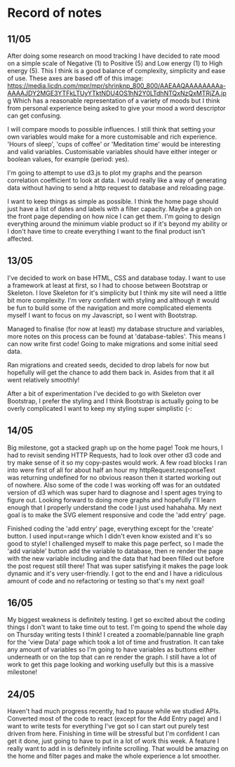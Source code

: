 # Record of notes

## 11/05

After doing some research on mood tracking I have decided to rate mood on a simple scale of Negative (1) to Positive (5) and Low energy (1) to High energy (5). This I think is a good balance of complexity, simplicity and ease of use. These axes are based off of this image:
https://media.licdn.com/mpr/mpr/shrinknp_800_800/AAEAAQAAAAAAAAa-AAAAJDY2MGE3YTFkLTUyYTktNDU4OS1hN2Y0LTdhNTQxNzQxMTRjZA.jpg
Which has a reasonable representation of a variety of moods but I think from personal experience being asked to give your mood a word descriptor can get confusing.

I will compare moods to possible influences. I still think that setting your own variables would make for a more customisable and rich experience. 'Hours of sleep', 'cups of coffee' or 'Meditation time' would be interesting and valid variables. Customisable variables should have either integer or boolean values, for example (period: yes).

I'm going to attempt to use d3.js to plot my graphs and the pearson correlation coefficient to look at data. I would really like a way of generating data without having to send a http request to database and reloading page.

I want to keep things as simple as possible. I think the home page should just have a list of dates and labels with a filter capacity. Maybe a graph on the front page depending on how nice I can get them. I'm going to design everything around the minimum viable product so if it's beyond my ability or I don't have time to create everything I want to the final product isn't affected.

## 13/05

I've decided to work on base HTML, CSS and database today. I want to use a framework at least at first, so I had to choose between Bootstrap or Skeleton. I love Skeleton for it's simplicity but I think my site will need a little bit more complexity. I'm very confident with styling and although it would be fun to build some of the navigation and more complicated elements myself I want to focus on my Javascript, so I went with Bootstrap.

Managed to finalise (for now at least) my database structure and variables, more notes on this process can be found at 'database-tables'. This means I can now write first code! Going to make migrations and some initial seed data.

Ran migrations and created seeds, decided to drop labels for now but hopefully will get the chance to add them back in. Asides from that it all went relatively smoothly!

After a bit of experimentation I've decided to go with Skeleton over Bootstrap, I prefer the styling and I think Bootstrap is actually going to be overly complicated I want to keep my styling super simplistic (-:

## 14/05

Big milestone, got a stacked graph up on the home page! Took me hours, I had to revisit sending HTTP Requests, had to look over other d3 code and try make sense of it so my copy-pastes would work. A few road blocks I ran into were first of all for about half an hour my httpRequest.responseText was returning undefined for no obvious reason then it started working out of nowhere. Also some of the code I was working off was for an outdated version of d3 which was super hard to diagnose and I spent ages trying to figure out. Looking forward to doing more graphs and hopefully I'll learn enough that I properly understand the code I just used hahahaha. My next goal is to make the SVG element responsive and code the 'add entry' page.

Finished coding the 'add entry' page, everything except for the 'create' button. I used input=range which I didn't even know existed and it's so good to style! I challenged myself to make this page perfect, so I made the 'add variable' button add the variable to database, then re render the page with the new variable including and the data that had been filled out before the post request still there! That was super satisfying it makes the page look dynamic and it's very user-friendly. I got to the end and I have a ridiculous amount of code and no refactoring or testing so that's my next goal!

## 16/05

My biggest weakness is definitely testing. I get so excited about the coding things I don't want to take time out to test. I'm going to spend the whole day on Thursday writing tests I think! I created a zoomable/pannable line graph for the 'view Data' page which took a lot of time and frustration. It can take any amount of variables so I'm going to have variables as buttons either underneath or on the top that can re render the graph. I still have a lot of work to get this page looking and working usefully but this is a massive milestone!

## 24/05

Haven't had much progress recently, had to pause while we studied APIs. Converted most of the code to react (except for the Add Entry page) and I want to write tests for everything I've got so I can start out purely test driven from here. Finishing in time will be stressful but I'm confident I can get it done, just going to have to put in a lot of work this week. A feature I really want to add in is definitely infinite scrolling. That would be amazing on the home and filter pages and make the whole experience a lot smoother.

